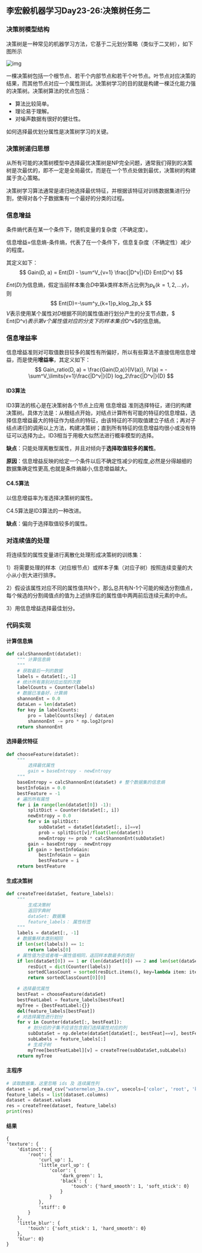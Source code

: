 ## 李宏毅机器学习Day23-26:决策树任务二

### 决策树模型结构

决策树是一种常见的机器学习方法，它基于二元划分策略（类似于二叉树），如下图所示

![img](E:/code/git/machine-learning/notes/lihongyi/images/10.png)

一棵决策树包括一个根节点、若干个内部节点和若干个叶节点。叶节点对应决策的结果，而其他节点对应一个属性测试。决策树学习的目的就是构建一棵泛化能力强的决策树。决策树算法的优点包括：

- 算法比较简单。
- 理论易于理解。
- 对噪声数据有很好的健壮性。

如何选择最优划分属性是决策树学习的关键。

### 决策树递归思想

从所有可能的决策树模型中选择最优决策树是NP完全问题，通常我们得到的决策树是次最优的，即不一定是全局最优，而是在一个节点处做到最优，决策树的构建属于贪心策略。

决策树学习算法通常是递归地选择最优特征，并根据该特征对训练数据集进行分割，使得对各个子数据集有一个最好的分类的过程。

### 信息增益

条件熵代表在某一个条件下，随机变量的复杂度（不确定度）。

信息增益=信息熵-条件熵，代表了在一个条件下，信息复杂度（不确定性）减少的程度。

其定义如下：
$$
Gain(D, a) = Ent(D) - \sum^V_{v=1} \frac{|D^v|}{D} Ent(D^v)
$$

$Ent(D)$为信息熵，假定当前样本集合$D$中第$k$类样本所占比例为$p_k(k=1,2,...y)$，则
$$
Ent(D)=-\sum^y_{k=1}p_klog_2p_k
$$
$V$表示使用某个属性对$D$根据不同的属性值进行划分产生的分支节点数，$ Ent(D^v)$表示第v个属性值对应的分支下的样本集合$D^v$的信息熵。

### 信息增益率

信息增益准则对可取值数目较多的属性有所偏好，所以有些算法不直接信用信息增益，而是使用**增益率**，其定义如下：
$$
Gain_ratio(D, a) = \frac{Gain(D,a)}{IV(a)},
IV(a) = - \sum^V_\limits{v=1}\frac{|D^v|}{D} log_2\frac{|D^v|}{D}
$$

#### ID3算法

ID3算法的核心是在决策树各个节点上应用 信息增益 准则选择特征，递归的构建决策树。具体方法是：从根结点开始，对结点计算所有可能的特征的信息增益，选择信息增益最大的特征作为结点的特征，由该特征的不同取值建立子结点；再对子结点递归的调用以上方法，构建决策树；直到所有特征的信息增益均很小或没有特征可以选择为止。ID3相当于用极大似然法进行概率模型的选择。

**缺点**：只能处理离散型属性，并且对倾向于**选择取值较多的属性**。

**原因**：信息增益反映的给定一个条件以后不确定性减少的程度,必然是分得越细的数据集确定性更高,也就是条件熵越小,信息增益越大。

#### C4.5算法

以信息增益率为准选择决策树的属性。

C4.5算法是ID3算法的一种改进。

**缺点**：偏向于选择取值较多的属性。

### 对连续值的处理

将连续型的属性变量进行离散化处理形成决策树的训练集：

1）将需要处理的样本（对应根节点）或样本子集（对应子树）按照连续变量的大小从小到大进行排序。

2）假设该属性对应不同的属性值共N个，那么总共有N-1个可能的候选分割值点，每个候选的分割阈值点的值为上述排序后的属性值中两两前后连续元素的中点。

3）用信息增益选择最佳划分。

### 代码实现

#### 计算信息熵

```python
def calcShannonEnt(dataSet):
    """ 计算信息熵
    """
    # 获取最后一列的数据
    labels = dataSet[:,-1]
    # 统计所有类别对应出现的次数
    labelCounts = Counter(labels)
    # 数据已准备好，计算熵
    shannonEnt = 0.0
    dataLen = len(dataSet)
    for key in labelCounts:
        pro = labelCounts[key] / dataLen
        shannonEnt -= pro * np.log2(pro)
    return shannonEnt
```

#### 选择最优特征

```python
def chooseFeature(dataSet):
    """
        选择最优属性
        gain = baseEntropy - newEntropy
    """
    baseEntropy = calcShannonEnt(dataSet) # 整个数据集的信息熵
    bestInfoGain = 0.0
    bestFeature = -1
    # 遍历所有属性
    for i in range(len(dataSet[0]) -1):
        splitDict = Counter(dataSet[:, i])
        newEntropy = 0.0
        for v in splitDict:
            subDataSet = dataSet[dataSet[:, i]==v]
            prob = splitDict[v]/float(len(dataSet))
            newEntropy += prob * calcShannonEnt(subDataSet)
        gain = baseEntropy - newEntropy
        if gain > bestInfoGain:
            bestInfoGain = gain
            bestFeature = i
    return bestFeature
```

#### 生成决策树

```python
def createTree(dataSet, feature_labels):
    """
        生成决策树
        返回字典树
        dataSet: 数据集
        feature_labels： 属性标签
    """
    labels = dataSet[:, -1]
    # 数据集样本类别相同
    if len(set(labels)) == 1:
        return labels[0]
    # 属性值为空或者唯一属性值相同，返回样本数最多的类别
    if len(dataSet[0]) == 1 or (len(dataSet[0]) == 2 and len(set(dataSet[:, 0])) == 1):
        resDict = dict(Counter(labels))
        sortedClassCount = sorted(resDict.items(), key=lambda item: item[1], reverse=True)
        return sortedClassCount[0][0]

    # 选择最优属性
    bestFeat = chooseFeature(dataSet)
    bestFeatLabel = feature_labels[bestFeat]
    myTree = {bestFeatLabel:{}}
    del(feature_labels[bestFeat])
    # 对选择属性进行划分
    for v in Counter(dataSet[:, bestFeat]):
        # 划分后的子集不应该包含我们选择属性对应的列
        subDataSet = np.delete(dataSet[dataSet[:, bestFeat]==v], bestFeat, axis=1)
        subLabels = feature_labels[:]
        # 生成子树
        myTree[bestFeatLabel][v] = createTree(subDataSet,subLabels)
    return myTree
```

#### 主程序

```python
# 读取数据集，这里忽略 ids 及 连续属性列
dataset = pd.read_csv("watermelon_3a.csv", usecols=['color', 'root', 'knocks', 'texture', 'navel', 'touch', 'label'])
feature_labels = list(dataset.columns)
dataset = dataset.values
res = createTree(dataset, feature_labels)
print(res)
```

#### 结果

```
{
'texture': {
	'distinct': {
		'root': {
			'curl_up': 1, 
			'little_curl_up': {
				'color': {
					'dark_green': 1, 
					'black': {
						'touch': {'hard_smooth': 1, 'soft_stick': 0}
					}
				}
			}, 
			'stiff': 0
		}
	}, 
	'little_blur': {
		'touch': {'soft_stick': 1, 'hard_smooth': 0}
	}, 
	'blur': 0}
}
```

